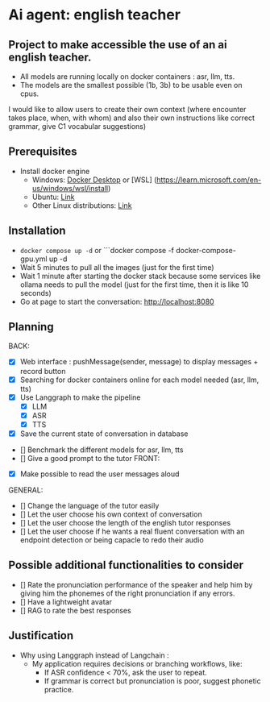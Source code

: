 # Ai agent: english teacher
## Project to make accessible the use of an ai english teacher. 
- All models are running locally on docker containers : asr, llm, tts. 
- The models are the smallest possible (1b, 3b) to be usable even on cpus.

I would like to allow users to create their own context (where encounter takes place, when, with whom) and also their own instructions like correct grammar, give C1 vocabular suggestions)
## Prerequisites
- Install docker engine
  - Windows: [Docker Desktop](https://desktop.docker.com/win/main/amd64/Docker%20Desktop%20Installer.exe?utm_source=docker&utm_medium=webreferral&utm_campaign=docs-driven-download-win-amd64) or [WSL] (https://learn.microsoft.com/en-us/windows/wsl/install)
  - Ubuntu: [Link](https://docs.docker.com/engine/install/ubuntu/#install-using-the-repository)
  - Other Linux distributions: [Link](https://docs.docker.com/engine/install/)
## Installation
- ```docker compose up -d``` or ```docker compose -f docker-compose-gpu.yml up -d
- Wait 5 minutes to pull all the images (just for the first time)
- Wait 1 minute after starting the docker stack because some services like ollama needs to pull the model (just for the first time, then it is like 10 seconds)
- Go at page to start the conversation: [http://localhost:8080](http://localhost:8080)
## Planning
BACK: 
- [x] Web interface : pushMessage(sender, message) to display messages + record button
- [x] Searching for docker containers online for each model needed (asr, llm, tts)
- [x] Use Langgraph to make the pipeline
    - [x] LLM
    - [x] ASR
    - [x] TTS
- [x] Save the current state of conversation in database
- [] Benchmark the different models for asr, llm, tts
- [] Give a good prompt to the tutor
FRONT:
- [x] Make possible to read the user messages aloud

GENERAL:
- [] Change the language of the tutor easily
- [] Let the user choose his own context of conversation
- [] Let the user choose the length of the english tutor responses
- [] Let the user choose if he wants a real fluent conversation with an endpoint detection or being capacle to redo their audio

## Possible additional functionalities to consider
- [] Rate the pronunciation performance of the speaker and help him by giving him the phonemes of the right pronunciation if any errors.
- [] Have a lightweight avatar
- [] RAG to rate the best responses


## Justification
- Why using Langgraph instead of Langchain :
    - My application requires decisions or branching workflows, like:
        - If ASR confidence < 70%, ask the user to repeat.
        - If grammar is correct but pronunciation is poor, suggest phonetic practice.

